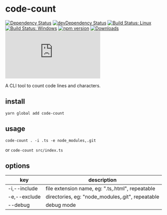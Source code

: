 # code-count

[![Dependency Status](https://david-dm.org/plantain-00/code-count.svg)](https://david-dm.org/plantain-00/code-count)
[![devDependency Status](https://david-dm.org/plantain-00/code-count/dev-status.svg)](https://david-dm.org/plantain-00/code-count#info=devDependencies)
[![Build Status: Linux](https://travis-ci.org/plantain-00/code-count.svg?branch=master)](https://travis-ci.org/plantain-00/code-count)
[![Build Status: Windows](https://ci.appveyor.com/api/projects/status/github/plantain-00/code-count?branch=master&svg=true)](https://ci.appveyor.com/project/plantain-00/code-count/branch/master)
[![npm version](https://badge.fury.io/js/code-count.svg)](https://badge.fury.io/js/code-count)
[![Downloads](https://img.shields.io/npm/dm/code-count.svg)](https://www.npmjs.com/package/code-count)
[![type-coverage](https://img.shields.io/badge/dynamic/json.svg?label=type-coverage&prefix=%E2%89%A5&suffix=%&query=$.typeCoverage.atLeast&uri=https%3A%2F%2Fraw.githubusercontent.com%2Fplantain-00%2Fcode-count%2Fmaster%2Fpackage.json)](https://github.com/plantain-00/code-count)

A CLI tool to count code lines and characters.

## install

`yarn global add code-count`

## usage

`code-count . -i .ts -e node_modules,.git`

or `code-count src/index.ts`

## options

key | description
--- | ---
-i,--include | file extension name, eg: ".ts,.html", repeatable
-e,--exclude | directories, eg: "node_modules,.git", repeatable
--debug | debug mode
